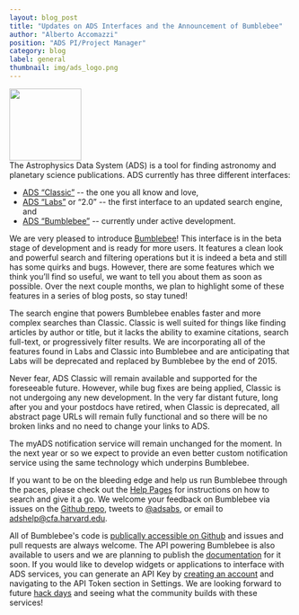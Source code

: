 ```yaml
---
layout: blog_post
title: "Updates on ADS Interfaces and the Announcement of Bumblebee"
author: "Alberto Accomazzi"
position: "ADS PI/Project Manager"
category: blog
label: general
thumbnail: img/ads_logo.png
---
```

<img src="{{ site.baseurl }}/img/ads_logo.png" width="128"><br>
The Astrophysics Data System (ADS) is a tool for finding astronomy and planetary science publications. ADS currently has three different interfaces:

 * [ADS “Classic”](http://adsabs.harvard.edu/abstract_service.html) -- the one you all know and love,
 * [ADS “Labs”](http://adslabs.org/adsabs) or “2.0” -- the first interface to an updated search engine, and
 * [ADS “Bumblebee”](https://ui.adsabs.harvard.edu/#index/) -- currently under active development.


We are very pleased to introduce [Bumblebee](https://ui.adsabs.harvard.edu/#index/)! This interface is in the beta stage of development and is ready for more users. It features a clean look and powerful search and filtering operations but it is indeed a beta and still has some quirks and bugs. However, there are some features which we think you’ll find so useful, we want to tell you about them as soon as possible. Over the next couple months, we plan to highlight some of these features in a series of blog posts, so stay tuned!

The search engine that powers  Bumblebee enables faster and more complex searches than Classic. Classic is well suited for things like finding articles by author or title, but it lacks the ability to examine citations, search full-text, or progressively filter results.  We are incorporating all of the features found in Labs and Classic into Bumblebee and are anticipating that Labs will be deprecated and replaced by Bumblebee by the end of 2015.

Never fear, ADS Classic will remain available and supported for the foreseeable future. However, while bug fixes are being applied, Classic is not undergoing any new development. In the very far distant future, long after you and your postdocs have retired, when Classic is deprecated, all abstract page URLs will remain fully functional and so there will be no broken links and no need to change your links to ADS.

The myADS notification service will remain unchanged for the moment. In the next year or so we expect to provide an even better custom notification service using the same technology which underpins Bumblebee.

If you want to be on the bleeding edge and help us run Bumblebee through the paces, please check out the [Help Pages](http://adsabs.github.io/help/search/) for instructions on how to search and give it a go. We welcome your feedback on Bumblebee via issues on the [Github repo](https://github.com/adsabs/bumblebee/issues), tweets to [@adsabs](https://twitter.com/adsabs), or email to adshelp@cfa.harvard.edu.

All of Bumblebee's code is [publically accessible on Github](https://github.com/adsabs/bumblebee) and issues and pull requests are always welcome. The API powering Bumblebee is also available to users and we are planning to publish the [documentation](http://adsabs.github.io/help/api/) for it soon. If you would like to develop widgets or applications to interface with ADS services, you can generate an API Key by [creating an account](https://ui.adsabs.harvard.edu/#user/account/register) and navigating to the API Token section in Settings. We are looking forward to future [hack days](http://www.astrobetter.com/blog/tag/hackday/) and seeing what the community builds with these services!
